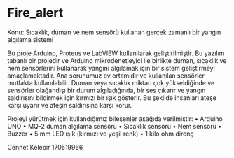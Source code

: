 # Fire_alert
Konu: Sıcaklık, duman ve nem sensörü kullanan gerçek zamanlı bir yangın algılama sistemi

Bu proje Arduino, Proteus ve LabVIEW kullanılarak geliştirilmiştir.
Bu yazılım tabanlı bir projedir ve Arduino mikrodenetleyici ile birlikte duman, sıcaklık ve nem
sensörlerini kullanarak yangını algılamak için bir sistem geliştirmeyi amaçlamaktadır. Ana sorunumuz
ev ortamıdır ve kullanılan sensörler mutfakta kullanılabilir. Duman veya sıcaklık miktarı çok
yükseldiğinde ve sensörler olağandışı bir durum algıladığında, bir ses çıkarır ve yangın saldırısını
bildirmek için kırmızı bir ışık gösterir. Bu şekilde insanları ateşe karşı uyarır ve ateşin saldırısına karşı
korur.

Projeyi yürütmek için kullandığımız bileşenler aşağıda verilmiştir:
• Arduino UNO
• MQ-2 duman algılama sensörü
• Sıcaklık sensörü
• Nem sensörü
• Buzzer
• 5 mm LED ışık (kırmızı ve yeşil renk)
• 1 kilo ohm direnç

Cennet Kelepir
170519966
